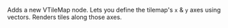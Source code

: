Adds a new VTileMap node.
Lets you define the tilemap's `x` & `y` axes using vectors.
Renders tiles along those axes.